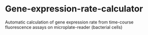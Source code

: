 # Gene-expression-rate-calculator
Automatic calculation of gene expression rate from time-course fluorescence assays on microplate-reader (bacterial cells)
